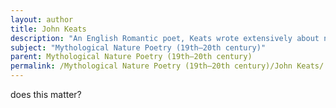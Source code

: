 ```yaml
---
layout: author
title: John Keats
description: "An English Romantic poet, Keats wrote extensively about nature and myth, with poems like 'Hyperion' and 'Ode to a Nightingale' that explore themes of beauty, existence, and the natural world."
subject: "Mythological Nature Poetry (19th–20th century)"
parent: Mythological Nature Poetry (19th–20th century)
permalink: /Mythological Nature Poetry (19th–20th century)/John Keats/
---
```


does this matter?
